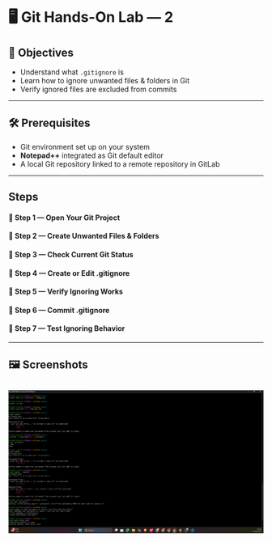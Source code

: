 # 🖥️ Git Hands-On Lab — 2

## 🎯 Objectives
- Understand what `.gitignore` is
- Learn how to ignore unwanted files & folders in Git
- Verify ignored files are excluded from commits

---

## 🛠 Prerequisites
- Git environment set up on your system
- **Notepad++** integrated as Git default editor
- A local Git repository linked to a remote repository in GitLab

---
## Steps
#### 📌 Step 1 — Open Your Git Project
#### 📌 Step 2 — Create Unwanted Files & Folders
#### 📌 Step 3 — Check Current Git Status
#### 📌 Step 4 — Create or Edit .gitignore
#### 📌 Step 5 — Verify Ignoring Works
#### 📌 Step 6 — Commit .gitignore
#### 📌 Step 7 — Test Ignoring Behavior
---
## 🖼️  Screenshots
![alt text](image.png)
---